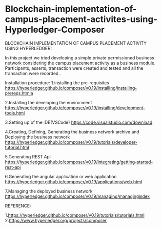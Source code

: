 # Blockchain-implementation-of-campus-placement-activites-using-Hyperledger-Composer
BLOCKCHAIN IMPLEMENTATION OF CAMPUS PLACEMENT ACTIVITY USING HYPERLEDGER: 

 In this project we tried developing a simple private permissioned business network considering the campus placement activity as a business module. Participants, asserts, transaction were created and tested and all the transaction were recorded .

Installation procedure:
1.installing the pre-requisites 
  https://hyperledger.github.io/composer/v0.19/installing/installing-prereqs.htmla

2.Installing the developing the environment 
  https://hyperledger.github.io/composer/v0.19/installing/development-tools.html

3.Setting up of the IDE(VSCode)
  https://code.visualstudio.com/download

4.Creating, Defining, Generating the business network archive and Deploying the business network 
  https://hyperledger.github.io/composer/v0.19/tutorials/developer-tutorial.html

5.Generating REST Api
  https://hyperledger.github.io/composer/v0.19/integrating/getting-started-rest-api

6.Generating the angular application or web application
 https://hyperledger.github.io/composer/v0.19/applications/web.html

7.Managing the deployed business network
  https://hyperledger.github.io/composer/v0.19/managing/managingindex 

REFERENCE:

 1.https://hyperledger.github.io/composer/v0.19/tutorials/tutorials.html
 2.https://www.hyperledger.org/projects/composer




